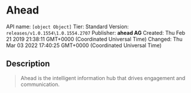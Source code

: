 # Ahead
API name: `[object Object]`
Tier: Standard
Version: `releases/v1.0.1554\1.0.1554.2707`
Publisher: **ahead AG**
Created: Thu Feb 21 2019 21:38:11 GMT+0000 (Coordinated Universal Time)
Changed: Thu Mar 03 2022 17:40:25 GMT+0000 (Coordinated Universal Time)

## Description
> Ahead is the intelligent information hub that drives engagement and communication.​
